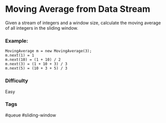 # Moving Average from Data Stream

Given a stream of integers and a window size, calculate the moving average of all integers in the sliding window.

### Example:

```
MovingAverage m = new MovingAverage(3);
m.next(1) = 1
m.next(10) = (1 + 10) / 2
m.next(3) = (1 + 10 + 3) / 3
m.next(5) = (10 + 3 + 5) / 3
```

### Difficulty

Easy

### Tags

#queue #sliding-window
